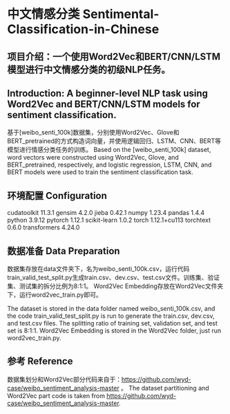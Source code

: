 # 中文情感分类 Sentimental-Classification-in-Chinese

## 项目介绍：一个使用Word2Vec和BERT/CNN/LSTM模型进行中文情感分类的初级NLP任务。
## Introduction: A beginner-level NLP task using Word2Vec and BERT/CNN/LSTM models for sentiment classification.
基于[weibo_senti_100k]数据集，分别使用Word2Vec、Glove和BERT_pretrained的方式构造词向量，并使用逻辑回归、LSTM、CNN、BERT等模型进行情感分类任务的训练。
Based on the [weibo_senti_100k] dataset, word vectors were constructed using Word2Vec, Glove, and BERT_pretrained, respectively, and logistic regression, LSTM, CNN, and BERT models were used to train the sentiment classification task.

## 环境配置 Configuration
cudatoolkit               11.3.1
gensim                    4.2.0
jieba                     0.42.1
numpy                     1.23.4
pandas                    1.4.4
python                    3.9.12
pytorch                   1.12.1
scikit-learn              1.0.2
torch                     1.12.1+cu113
torchtext                 0.6.0
transformers              4.24.0

## 数据准备 Data Preparation
数据集存放在data文件夹下，名为weibo\_senti\_100k.csv，运行代码train\_valid\_test_split.py生成train.csv、dev.csv、test.csv文件。训练集、验证集、测试集的拆分比例为8:1:1。
Word2Vec Embedding存放在Word2Vec文件夹下，运行word2vec_train.py即可。

The dataset is stored in the data folder named weibo\_senti\_100k.csv, and the code train\_valid\_test_split.py is run to generate the train.csv, dev.csv, and test.csv files. The splitting ratio of training set, validation set, and test set is 8:1:1.
Word2Vec Embedding is stored in the Word2Vec folder, just run word2vec_train.py.

## 参考 Reference
数据集划分和Word2Vec部分代码来自于：https://github.com/wyd-case/weibo_sentiment_analysis-master 。
The dataset partitioning and Word2Vec part code is taken from https://github.com/wyd-case/weibo_sentiment_analysis-master.
